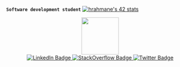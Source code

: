 
**`Software development student`**
<a href="https://github.com/oakoudad/badge42"><img src="https://badge.mediaplus.ma/darkblue/hrahmane" alt="hrahmane's 42 stats" /></a>
<div id="header" align="center">
  <img src="https://media.giphy.com/media/M9gbBd9nbDrOTu1Mqx/giphy.gif" width="100"/>
</div>
<div id="badges" align="center">
  <a href="https://www.linkedin.com/in/hafida-rahmane-ab22931ab/">
  <img src="https://img.shields.io/badge/LinkedIn-blue?style=for-the-badge&logo=linkedin&logoColor=white" alt="LinkedIn Badge" />
  </a>
  <a href="https://stackoverflow.com/users/13512933/hafida-rahmane">
  <img src="https://img.shields.io/badge/Stackoverflow-orange?style=for-the-badge&logo=stackoverflow&logoColor=white" alt="StackOverflow Badge"/>
  </a>
  <a href="https://twitter.com/_0xhafida">
  <img src="https://img.shields.io/badge/Twitter-blue?style=for-the-badge&logo=twitter&logoColor=white" alt="Twitter Badge"/>
  </a>
</div>

<!--
**hafidara/hafidara** is a ✨ _special_ ✨ repository because its `README.md` (this file) appears on your GitHub profile.

Here are some ideas to get you started:

- 🔭 I’m currently working on ...
- 🌱 I’m currently learning ...
- 👯 I’m looking to collaborate on ...
- 🤔 I’m looking for help with ...
- 💬 Ask me about ...
- 📫 How to reach me: ...
- 😄 Pronouns: ...
- ⚡ Fun fact: ...
-->
